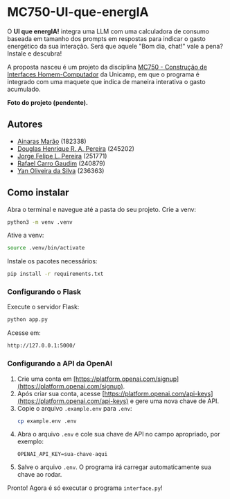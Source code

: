 # MC750-UI-que-energIA

O **UI que energIA!** integra uma LLM com uma calculadora de consumo baseada em tamanho dos prompts em respostas para indicar o gasto energético da sua interação. Será que aquele "Bom dia, chat!" vale a pena? Instale e descubra!

A proposta nasceu é um projeto da disciplina [MC750 - Construção de Interfaces Homem-Computador](https://www.dac.unicamp.br/portal/caderno-de-horarios/2025/1/S/G/IC/MC750) da Unicamp, em que o programa é integrado com uma maquete que indica de maneira interativa o gasto acumulado.

**Foto do projeto (pendente).**

## Autores
- [Ainaras Marão](https://github.com/MaraoLT)  (182338)
- [Douglas Henrique R. A. Pereira](https://github.com/Dourialp)  (245202)
- [Jorge Felipe L. Pereira](https://github.com/jorgequintino)  (251771)
- [Rafael Carro Gaudim](https://github.com/RafaelCarro)  (240879)
- [Yan Oliveira da Silva](https://github.com/Cl4nyz)  (236363)

## Como instalar

Abra o terminal e navegue até a pasta do seu projeto.
Crie a venv:
```bash
python3 -m venv .venv
```
Ative a venv:
```bash
source .venv/bin/activate
```
Instale os pacotes necessários:
```bash
pip install -r requirements.txt
```

### Configurando o Flask
Execute o servidor Flask:
```bash
python app.py
```
Acesse em:
```bash
http://127.0.0.1:5000/
```

### Configurando a API da OpenAI

1. Crie uma conta em [https://platform.openai.com/signup](https://platform.openai.com/signup).
2. Após criar sua conta, acesse [https://platform.openai.com/api-keys](https://platform.openai.com/api-keys) e gere uma nova chave de API.
3. Copie o arquivo `.example.env` para `.env`:
   ```bash
   cp example.env .env
   ```
4. Abra o arquivo `.env` e cole sua chave de API no campo apropriado, por exemplo:
   ```
   OPENAI_API_KEY=sua-chave-aqui
   ```
5. Salve o arquivo `.env`. O programa irá carregar automaticamente sua chave ao rodar.

Pronto! Agora é só executar o programa `interface.py`!